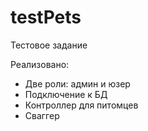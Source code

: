 # testPets
Тестовое задание

Реализовано: 
* Две роли: админ и юзер
* Подключение к БД
* Контроллер для питомцев
* Сваггер 
